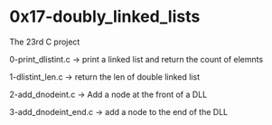 # 0x17-doubly_linked_lists 
 The 23rd C project


0-print_dlistint.c -> print a linked list and return the count of elemnts


1-dlistint_len.c -> return the len of double linked list


2-add_dnodeint.c -> Add a node at the front of a DLL


3-add_dnodeint_end.c -> add a node to the end of the DLL
